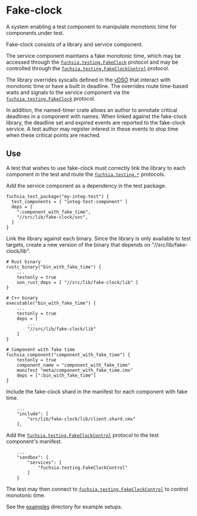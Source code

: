# Fake-clock

A system enabling a test component to manipulate monotonic time for components
under test.

Fake-clock consists of a library and service component.

The service component maintains a fake monotonic time, which may be accessed
through the [`fuchsia.testing.FakeClock`][fidl] protocol and may be controlled
through the [`fuchsia.testing.FakeClockControl`][fidl] protocol.

The library overrides syscalls defined in the
[vDSO][vdso] that interact with monotonic time or
have a built in deadline. The overrides route time-based waits and signals to
the service component via the [`fuchsia.testing.FakeClock`][fidl] protocol.

In addition, the named-timer crate allows an author to annotate critical
deadlines in a component with names. When linked against the fake-clock
library, the deadline set and expired events are reported to the fake-clock
service. A test author may register interest in these events to stop time when
these critical points are reached.

## Use

A test that wishes to use fake-clock must correctly link the library to each
component in the test and route the [`fuchsia.testing.*`][fidl] protocols.

Add the service component as a dependency in the test package.
```
fuchsia_test_package("my-integ-test") {
  test_components = [ "integ-test-component" ]
  deps = [
    ":component_with_fake_time",
    "//src/lib/fake-clock/svc",
  ]
}
```

Link the library against each binary. Since the library is only available to
test targets, create a new version of the binary that depends on
"//src/lib/fake-clock/lib".
```
# Rust binary
rustc_binary("bin_with_fake_time") {
    ...
    testonly = true
    non_rust_deps = [ "//src/lib/fake-clock/lib" ]
}

# C++ binary
executable("bin_with_fake_time") {
    ...
    testonly = true
    deps = [
        ...
        "//src/lib/fake-clock/lib"
    ]
}

# Component with fake time
fuchsia_component("component_with_fake_time") {
    testonly = true
    component_name = "component_with_fake_time"
    manifest "meta/component_with_fake_time.cmx"
    deps = [":bin_with_fake_time"]
}
```

Include the fake-clock shard in the manifest for each component with fake time.
```
    ...
    "include": [
        "src/lib/fake-clock/lib/client.shard.cmx"
    ],
```

Add the [`fuchsia.testing.FakeClockControl`][fidl] protocol to the test
component's manifest.
```
    ...
    "sandbox": {
        "services": [
            "fuchsia.testing.FakeClockControl"
        ]
    }
```

The test may then connect to
[`fuchsia.testing.FakeClockControl`][fidl] to control monotonic time.

See the [examples][examples] directory for example setups.

[vdso]: /docs/concepts/kernel/vdso.md
[fidl]: fidl/fake_clock.fidl
[examples]: examples/

